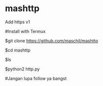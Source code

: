 # mashttp
Add https v1


#Install with Termux


$git clone https://github.com/maschil/mashttp

$cd mashttp

$ls

$python2 http.py


#Jangan lupa follow ya bangst
